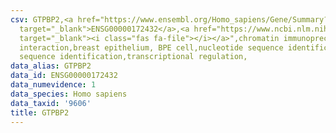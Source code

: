 ```yaml
---
csv: GTPBP2,<a href="https://www.ensembl.org/Homo_sapiens/Gene/Summary?db=core;g=ENSG00000172432"
  target="_blank">ENSG00000172432</a>,<a href="https://www.ncbi.nlm.nih.gov/pubmed/22863008"
  target="_blank"><i class="fas fa-file"></i></a>",chromatin immunoprecipitation assay,direct
  interaction,breast epithelium, BPE cell,nucleotide sequence identification,nucleotide
  sequence identification,transcriptional regulation,
data_alias: GTPBP2
data_id: ENSG00000172432
data_numevidence: 1
data_species: Homo sapiens
data_taxid: '9606'
title: GTPBP2
---
```


